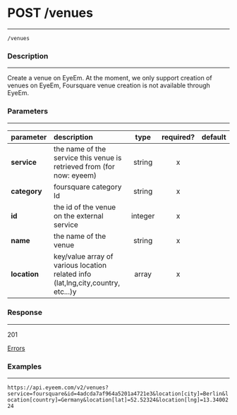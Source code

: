 # POST /venues    
***
`/venues`

### Description
***
Create a venue on EyeEm. At the moment, we only support creation of venues on EyeEm, Foursquare venue creation is not available through EyeEm.

### Parameters
***

|parameter| description| type |required? |default|
|:---------|:--------------|:----------:|:------------:|:------------:|
|**service**|the name of the service this venue is retrieved from (for now: eyeem)|string|x||
|**category**|foursquare category Id|string|x||
|**id**| the id of the venue on the external service|integer|x||
|**name**|the name of the venue|string|x||
|**location**|key/value array of various location related info (lat,lng,city,country, etc...)y|array|x||

### Response
***

201

[Errors](../../resources/errors.md#files)

### Examples
***

`https://api.eyeem.com/v2/venues?service=foursquare&id=4adcda7af964a5201a4721e3&location[city]=Berlin&location[country]=Germany&location[lat]=52.52324&location[lng]=13.3400224`






